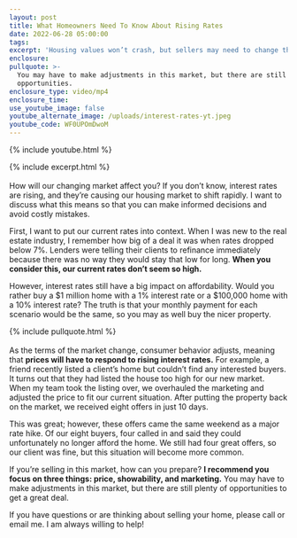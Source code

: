 ```yaml
---
layout: post
title: What Homeowners Need To Know About Rising Rates
date: 2022-06-28 05:00:00
tags:
excerpt: 'Housing values won’t crash, but sellers may need to change their methods. '
enclosure:
pullquote: >-
  You may have to make adjustments in this market, but there are still plenty of
  opportunities.
enclosure_type: video/mp4
enclosure_time:
use_youtube_image: false
youtube_alternate_image: /uploads/interest-rates-yt.jpeg
youtube_code: WF0UPOmDwoM
---
```

{% include youtube.html %}

{% include excerpt.html %}<br><br>How will our changing market affect you? If you don’t know, interest rates are rising, and they’re causing our housing market to shift rapidly. I want to discuss what this means so that you can make informed decisions and avoid costly mistakes.&nbsp;

First, I want to put our current rates into context. When I was new to the real estate industry, I remember how big of a deal it was when rates dropped below 7%. Lenders were telling their clients to refinance immediately because there was no way they would stay that low for long. **When you consider this, our current rates don’t seem so high.&nbsp;**

However, interest rates still have a big impact on affordability. Would you rather buy a $1 million home with a 1% interest rate or a $100,000 home with a 10% interest rate? The truth is that your monthly payment for each scenario would be the same, so you may as well buy the nicer property.

{% include pullquote.html %}<br><br>As the terms of the market change, consumer behavior adjusts, meaning that **prices will have to respond to rising interest rates.** For example, a friend recently listed a client’s home but couldn’t find any interested buyers. It turns out that they had listed the house too high for our new market. When my team took the listing over, we overhauled the marketing and adjusted the price to fit our current situation. After putting the property back on the market, we received eight offers in just 10 days.&nbsp;

This was great; however, these offers came the same weekend as a major rate hike. Of our eight buyers, four called in and said they could unfortunately no longer afford the home. We still had four great offers, so our client was fine, but this situation will become more common.&nbsp;

If you’re selling in this market, how can you prepare? **I recommend you focus on three things: price, showability, and marketing.** You may have to make adjustments in this market, but there are still plenty of opportunities to get a great deal.&nbsp;

If you have questions or are thinking about selling your home, please call or email me. I am always willing to help\!

